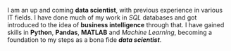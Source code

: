 I am an up and coming **data scientist**, with previous experience in various IT fields. I have done much of my work in _SQL_ databases and got introduced to the idea of **business intelligence** through that. I have gained skills in __Python__, __Pandas__, __MATLAB__ and _Machine Learning_, becoming a foundation to my steps as a bona fide ___data scientist___.
